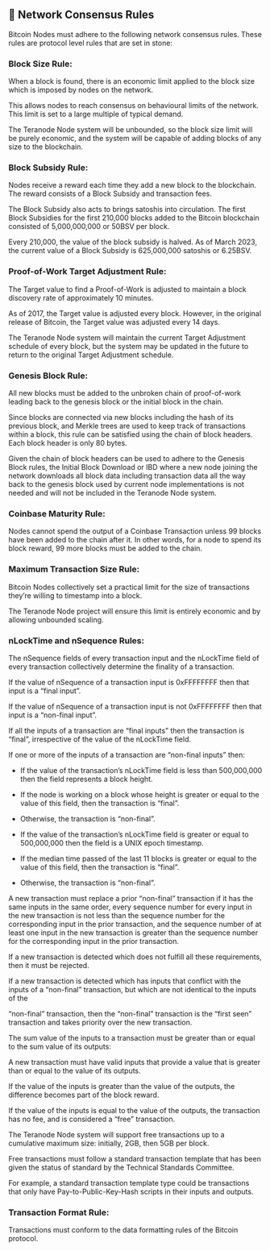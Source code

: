 
## 📜 Network Consensus Rules

Bitcoin Nodes must adhere to the following network consensus rules. These rules are protocol level rules that are set in stone:

### Block Size Rule:

When a block is found, there is an economic limit applied to the block size which is imposed by nodes on the network.

This allows nodes to reach consensus on behavioural limits of the network. This limit is set to a large multiple of typical demand.

The Teranode Node system will be unbounded, so the block size limit will be purely economic, and the system will be capable of adding blocks of any size to the blockchain.

### Block Subsidy Rule:

Nodes receive a reward each time they add a new block to the blockchain. The reward consists of a Block Subsidy and transaction fees.

The Block Subsidy also acts to brings satoshis into circulation. The first Block Subsidies for the first 210,000 blocks added to the Bitcoin blockchain consisted of 5,000,000,000 or 50BSV per block.

Every 210,000, the value of the block subsidy is halved. As of March 2023, the current value of a Block Subsidy is 625,000,000 satoshis or 6.25BSV.

### Proof-of-Work Target Adjustment Rule:

The Target value to find a Proof-of-Work is adjusted to maintain a block discovery rate of approximately 10 minutes.

As of 2017, the Target value is adjusted every block. However, in the original release of Bitcoin, the Target value was adjusted every 14 days.

The Teranode Node system will maintain the current Target Adjustment schedule of every block, but the system may be updated in the future to return to the original Target Adjustment schedule.

### Genesis Block Rule:

All new blocks must be added to the unbroken chain of proof-of-work leading back to the genesis block or the initial block in the chain.

Since blocks are connected via new blocks including the hash of its previous block, and Merkle trees are used to keep track of transactions within a block, this rule can be satisfied using the chain of block headers. Each block header is only 80 bytes.

Given the chain of block headers can be used to adhere to the Genesis Block rules, the Initial Block Download or IBD where a new node joining the network downloads all block data including transaction data all the way back to the genesis block used by current node implementations is not needed and will not be included in the Teranode Node system.

### Coinbase Maturity Rule:

Nodes cannot spend the output of a Coinbase Transaction unless 99 blocks have been added to the chain after it. In other words, for a node to spend its block reward, 99 more blocks must be added to the chain.

### Maximum Transaction Size Rule:

Bitcoin Nodes collectively set a practical limit for the size of transactions they’re willing to timestamp into a block.

The Teranode Node project will ensure this limit is entirely economic and by allowing unbounded scaling.

### nLockTime and nSequence Rules:

The nSequence fields of every transaction input and the nLockTime field of every transaction collectively determine the finality of a transaction.

If the value of nSequence of a transaction input is 0xFFFFFFFF then that input is a “final input”.

If the value of nSequence of a transaction input is not 0xFFFFFFFF then that input is a “non-final input”.

If all the inputs of a transaction are “final inputs” then the transaction is “final”, irrespective of the value of the nLockTime field.

If one or more of the inputs of a transaction are “non-final inputs” then:

- If the value of the transaction’s nLockTime field is less than 500,000,000 then the field represents a block height.
- If the node is working on a block whose height is greater or equal to the value of this field, then the transaction is “final”.
- Otherwise, the transaction is “non-final”.

- If the value of the transaction’s nLockTime field is greater or equal to 500,000,000 then the field is a UNIX epoch timestamp.
- If the median time passed of the last 11 blocks is greater or equal to the value of this field, then the transaction is “final”.
- Otherwise, the transaction is “non-final”.

A new transaction must replace a prior “non-final” transaction if it has the same inputs in the same order, every sequence number for every input in the new transaction is not less than the sequence number for the corresponding input in the prior transaction, and the sequence number of at least one input in the new transaction is greater than the sequence number for the corresponding input in the prior transaction.

If a new transaction is detected which does not fulfill all these requirements, then it must be rejected.

If a new transaction is detected which has inputs that conflict with the inputs of a “non-final” transaction, but which are not identical to the inputs of the

“non-final” transaction, then the “non-final” transaction is the “first seen” transaction and takes priority over the new transaction.

The sum value of the inputs to a transaction must be greater than or equal to the sum value of its outputs:

A new transaction must have valid inputs that provide a value that is greater than or equal to the value of its outputs.

If the value of the inputs is greater than the value of the outputs, the difference becomes part of the block reward.

If the value of the inputs is equal to the value of the outputs, the transaction has no fee, and is considered a “free” transaction.

The Teranode Node system will support free transactions up to a cumulative maximum size: initially, 2GB, then 5GB per block.

Free transactions must follow a standard transaction template that has been given the status of standard by the Technical Standards Committee.

For example, a standard transaction template type could be transactions that only have Pay-to-Public-Key-Hash scripts in their inputs and outputs.

### Transaction Format Rule:

Transactions must conform to the data formatting rules of the Bitcoin protocol.
